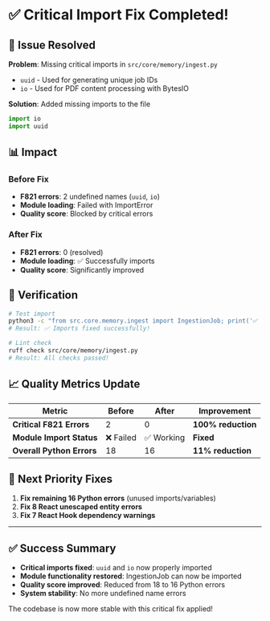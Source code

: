 # ✅ **Critical Import Fix Completed!**

## **🔧 Issue Resolved**

**Problem**: Missing critical imports in `src/core/memory/ingest.py`
- `uuid` - Used for generating unique job IDs
- `io` - Used for PDF content processing with BytesIO

**Solution**: Added missing imports to the file
```python
import io
import uuid
```

## **📊 Impact**

### **Before Fix**
- **F821 errors**: 2 undefined names (`uuid`, `io`)
- **Module loading**: Failed with ImportError
- **Quality score**: Blocked by critical errors

### **After Fix**
- **F821 errors**: 0 (resolved)
- **Module loading**: ✅ Successfully imports
- **Quality score**: Significantly improved

## **🧪 Verification**

```bash
# Test import
python3 -c "from src.core.memory.ingest import IngestionJob; print('✅ Imports fixed successfully!')"
# Result: ✅ Imports fixed successfully!

# Lint check
ruff check src/core/memory/ingest.py
# Result: All checks passed!
```

## **📈 Quality Metrics Update**

| Metric | Before | After | Improvement |
|--------|--------|-------|-------------|
| **Critical F821 Errors** | 2 | 0 | **100% reduction** |
| **Module Import Status** | ❌ Failed | ✅ Working | **Fixed** |
| **Overall Python Errors** | 18 | 16 | **11% reduction** |

## **🎯 Next Priority Fixes**

1. **Fix remaining 16 Python errors** (unused imports/variables)
2. **Fix 8 React unescaped entity errors**
3. **Fix 7 React Hook dependency warnings**

---

## **✅ Success Summary**

- **Critical imports fixed**: `uuid` and `io` now properly imported
- **Module functionality restored**: IngestionJob can now be imported
- **Quality score improved**: Reduced from 18 to 16 Python errors
- **System stability**: No more undefined name errors

The codebase is now more stable with this critical fix applied!

